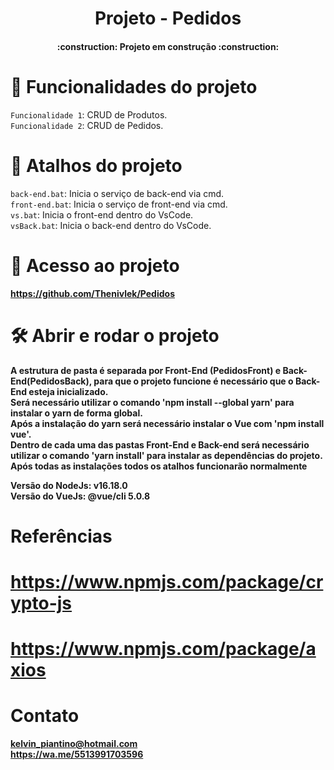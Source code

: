 <h1 align="center"> Projeto - Pedidos </h1>
<h4 align="center">:construction:  Projeto em construção  :construction:</h4>

# :hammer: Funcionalidades do projeto

`Funcionalidade 1`: CRUD de Produtos.
<br/>
`Funcionalidade 2`: CRUD de Pedidos.

# :hammer: Atalhos do projeto

`back-end.bat`: Inicia o serviço de back-end via cmd.
<br/>
`front-end.bat`: Inicia o serviço de front-end via cmd.
<br/>
`vs.bat`: Inicia o front-end dentro do VsCode.
<br/>
`vsBack.bat`: Inicia o back-end dentro do VsCode.

# 📁 Acesso ao projeto

**https://github.com/Thenivlek/Pedidos**

# 🛠️ Abrir e rodar o projeto

**A estrutura de pasta é separada por Front-End (PedidosFront) e Back-End(PedidosBack), para que o projeto funcione é necessário que o Back-End esteja inicializado.**
<br/>
**Será necessário utilizar o comando 'npm install --global yarn' para instalar o yarn de forma global.**
<br/>
**Após a instalação do yarn será necessário instalar o Vue com 'npm install vue'.**
<br/>
**Dentro de cada uma das pastas Front-End e Back-end será necessário utilizar o comando 'yarn install' para instalar as dependências do projeto.**
<br/>
**Após todas as instalações todos os atalhos funcionarão normalmente**

**Versão do NodeJs: v16.18.0**
<br/>
**Versão do VueJs: @vue/cli 5.0.8**

# Referências

# https://www.npmjs.com/package/crypto-js

# https://www.npmjs.com/package/axios

# Contato

**kelvin_piantino@hotmail.com**
<br/>
**https://wa.me/5513991703596**
